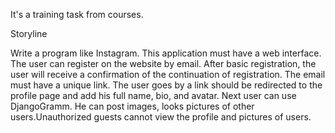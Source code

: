 It's a training task from courses.

Storyline

Write a program like Instagram.
This application must have a web interface.
The user can register on the website by email.
After basic registration, the user will receive a confirmation of the continuation of registration.
The email must have a unique link.
The user goes by a link should be redirected to the profile page and add his full name, bio, and avatar.
Next user can use DjangoGramm. He can post images, looks pictures of other users.Unauthorized guests cannot view the profile and pictures of users.
